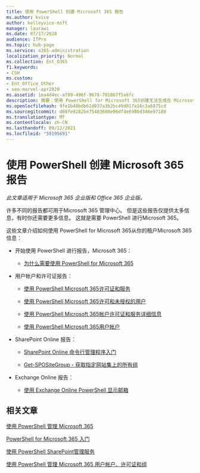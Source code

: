 ```yaml
---
title: 使用 PowerShell 创建 Microsoft 365 报告
ms.author: kvice
author: kelleyvice-msft
manager: laurawi
ms.date: 07/17/2020
audience: ITPro
ms.topic: hub-page
ms.service: o365-administration
localization_priority: Normal
ms.collection: Ent_O365
f1.keywords:
- CSH
ms.custom:
- Ent_Office_Other
- seo-marvel-apr2020
ms.assetid: 1ea4d4ec-af89-496f-9678-701867f5a6fc
description: 摘要：使用 PowerShell for Microsoft 365创建无法生成在 Microsoft 365 管理中心。
ms.openlocfilehash: 9fe1b48bdb61d037a3b2bc49d017a16c3a6875cd
ms.sourcegitcommit: d08fe0282be75483608e96df4e6986d346e97180
ms.translationtype: MT
ms.contentlocale: zh-CN
ms.lasthandoff: 09/12/2021
ms.locfileid: "59195691"
---
```

# <a name="use-powershell-to-create-reports-for-microsoft-365"></a>使用 PowerShell 创建 Microsoft 365 报告

*此文章适用于 Microsoft 365 企业版和 Office 365 企业版。* 

许多不同的报告都可用于Microsoft 365 管理中心。 但是这些报告仅提供太多信息，有时你还需要更多信息。 这就是需要 PowerShell 进行Microsoft 365。
  
这些文章介绍如何使用 PowerShell for Microsoft 365从你的租户Microsoft 365信息：
  
- 开始使用 PowerShell 进行报告，Microsoft 365：
    
  - [为什么需要使用 PowerShell for Microsoft 365](./why-you-need-to-use-microsoft-365-powershell.md)
    
    
- 用户帐户和许可证报告：
    
  - [使用 PowerShell Microsoft 365许可证和服务](view-licenses-and-services-with-microsoft-365-powershell.md)
    
  - [使用 PowerShell Microsoft 365许可和未授权的用户](view-licensed-and-unlicensed-users-with-microsoft-365-powershell.md)
    
  - [使用 PowerShell Microsoft 365帐户许可证和服务详细信息](view-account-license-and-service-details-with-microsoft-365-powershell.md)
    
  - [使用 PowerShell Microsoft 365用户帐户](view-user-accounts-with-microsoft-365-powershell.md)
    
- SharePoint Online 报告：
    
  - [SharePoint Online 命令行管理程序入门](/powershell/sharepoint/sharepoint-online/connect-sharepoint-online)
    
  - [Get-SPOSiteGroup - 获取指定网站集上的所有组](/powershell/module/sharepoint-online/get-spositegroup)
    
- Exchange Online 报告：
    
  - [使用 Exchange Online PowerShell 显示邮箱](/exchange/recipients-in-exchange-online/manage-user-mailboxes/use-powershell-to-display-mailbox-information)
    
    
## <a name="related-articles"></a>相关文章

[使用 PowerShell 管理 Microsoft 365](manage-microsoft-365-with-microsoft-365-powershell.md)
  
[PowerShell for Microsoft 365 入门](getting-started-with-microsoft-365-powershell.md)
  
[使用 PowerShell SharePoint管理服务](manage-sharepoint-online-with-microsoft-365-powershell.md)
  
[使用 PowerShell 管理 Microsoft 365 用户帐户、许可证和组](manage-user-accounts-and-licenses-with-microsoft-365-powershell.md)
